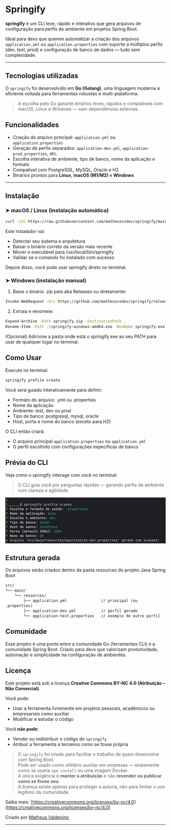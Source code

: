# Springify

**springify** é um CLI leve, rápido e interativo que gera arquivos de configuração para perfis de ambiente em projetos Spring Boot.

Ideal para devs que querem automatizar a criação dos arquivos `application.yml` ou `application.properties` com suporte a múltiplos perfis (dev, test, prod) e configuração de banco de dados — tudo sem complexidade.

---

## Tecnologias utilizadas

O `springify` foi desenvolvido em **Go (Golang)**, uma linguagem moderna e eficiente voltada para ferramentas robustas e multi-plataforma.

> A escolha pelo Go garante binários leves, rápidos e compatíveis com macOS, Linux e Windows — sem dependências externas.


## Funcionalidades

- Criação do arquivo principal: `application.yml` ou `application.properties`
- Geração de perfis separados: `application-dev.yml`, `application-prod.properties`, etc.
- Escolha interativa de ambiente, tipo de banco, nome da aplicação e formato
- Compatível com PostgreSQL, MySQL, Oracle e H2
- Binários prontos para **Linux**, **macOS (M1/M2)** e **Windows**

---

## Instalação

### ➤ macOS / Linux (instalação automática)

```bash
curl -sSL https://raw.githubusercontent.com/matheusvsdev/springify/main/install.sh | bash
```

Este instalador vai:

- Detectar seu sistema e arquitetura
- Baixar o binário correto da versão mais recente
- Mover o executável para /usr/local/bin/springify
- Validar se o comando foi instalado com sucesso

Depois disso, você pode usar springify direto no terminal.

### ➤ Windows (instalação manual)

1. Baixe o binário .zip pela aba Releases ou diretamente:

```bash
Invoke-WebRequest -Uri https://github.com/matheusvsdev/springify/releases/latest/download/springify-windows-amd64.zip -OutFile springify.zip
```
2. Extraia e renomeie:
```bash
Expand-Archive -Path springify.zip -DestinationPath .
Rename-Item -Path .\springify-windows-amd64.exe -NewName springify.exe
```

(Opcional) Adicione a pasta onde está o springify.exe ao seu PATH para usar de qualquer lugar no terminal.

## Como Usar

Execute no terminal:

```bash
springify profile create
```

Você será guiado interativamente para definir:

- Formato do arquivo: .yml ou .properties
- Nome da aplicação
- Ambiente: test, dev ou prod
- Tipo de banco: postgresql, mysql, oracle
- Host, porta e nome do banco (exceto para H2)

O CLI então criará:

- O arquivo principal `application.properties` ou `application.yml`
- O perfil escolhido com configurações específicas de banco

## Prévia do CLI

Veja como o springify interage com você no terminal:

> O CLI guia você por perguntas rápidas — gerando perfis de ambiente com clareza e agilidade.

![Interface CLI](springify.png)

## Estrutura gerada

Os arquivos serão criados dentro da pasta resources do projeto Java Spring Boot

```plaintext
src/
└── main/
    └── resources/
        ├── application.yml               // principal (ou .properties)
        ├── application-dev.yml           // perfil gerado
        └── application-test.properties   // exemplo de outro perfil
```

## Comunidade

Esse projeto é uma ponte entre a comunidade Go (ferramentas CLI) e a comunidade Spring Boot. Criado para devs que valorizam produtividade, automação e simplicidade na configuração de ambientes.

## Licença

Este projeto está sob a licença **Creative Commons BY-NC 4.0 (Atribuição – Não Comercial)**.

Você pode:

- Usar a ferramenta livremente em projetos pessoais, acadêmicos ou empresariais como auxiliar
- Modificar e estudar o código

Você **não pode**:

- Vender ou redistribuir o código do `springify`
- Atribuir a ferramenta a terceiros como se fosse própria

> O `springify` foi criado para facilitar o trabalho de quem desenvolve com Spring Boot.  
> Pode ser usado como utilitário auxiliar em empresas — exatamente como se usaria `npm install` ou uma imagem Docker.  
> A única exigência é **manter a atribuição** e não **revender ou publicar como se fosse seu**.  
> A licença existe apenas para proteger a autoria, não para limitar o uso legítimo da comunidade.

Saiba mais: [https://creativecommons.org/licenses/by-nc/4.0](https://creativecommons.org/licenses/by-nc/4.0)

Criado por [Matheus Valdevino](https://github.com/matheusvsdev)

---
